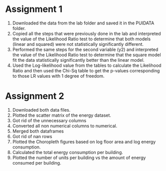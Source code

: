# Assignment 1

1. Downloaded the data from the lab folder and saved it in the PUIDATA folder.
2. Copied all the steps that were previously done in the lab and interpreted the value of the Likelihood Ratio test to determine that both models (linear and squared) were not statistically significantly different.
3. Performed the same steps for the second variable (y2) and interpreted the value of the Likelihood Ratio test to determine that the square model fit the data statistically significantly better than the linear model.
4. Used the Log-likelihood value from the tables to calculate the Likelihood Ratio and then used the Chi-Sq table to get the p-values corresponding to those LR values with 1 degree of freedom.

# Assignment 2

1. Downloaded both data files.
2. Plotted the scatter matrix of the energy dataset.
3. Got rid of the unnecessary columns
4. Converted all non numerical columns to numerical.
5. Merged both dataframes
6. Got rid of nan rows
7. Plotted the Choropleth figures based on log floor area and log energy consumption.
8. Calculated the total energy consumption per building.
9. Plotted the number of units per building vs the amount of energy consumed per building.
